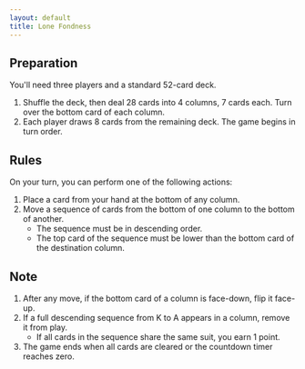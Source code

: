 ```yaml
---
layout: default
title: Lone Fondness
---
```


## Preparation
You'll need three players and a standard 52-card deck.
1. Shuffle the deck, then deal 28 cards into 4 columns, 7 cards each. Turn over the bottom card of each column.
2. Each player draws 8 cards from the remaining deck. The game begins in turn order.

## Rules
On your turn, you can perform one of the following actions:
1. Place a card from your hand at the bottom of any column.
2. Move a sequence of cards from the bottom of one column to the bottom of another.
    * The sequence must be in descending order.
    * The top card of the sequence must be lower than the bottom card of the destination column.

## Note
1. After any move, if the bottom card of a column is face-down, flip it face-up.
2. If a full descending sequence from K to A appears in a column, remove it from play.
    * If all cards in the sequence share the same suit, you earn 1 point.
3. The game ends when all cards are cleared or the countdown timer reaches zero.